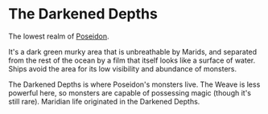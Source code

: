 # The Darkened Depths

The lowest realm of [Poseidon](../Poseidon.md).

It's a dark green murky area that is unbreathable by Marids, and separated from the rest of the ocean by a film that itself looks like a surface of water. Ships avoid the area for its low visibility and abundance of monsters.

The Darkened Depths is where Poseidon's monsters live. The Weave is less powerful here, so monsters are capable of possessing magic (though it's still rare). Maridian life originated in the Darkened Depths.
